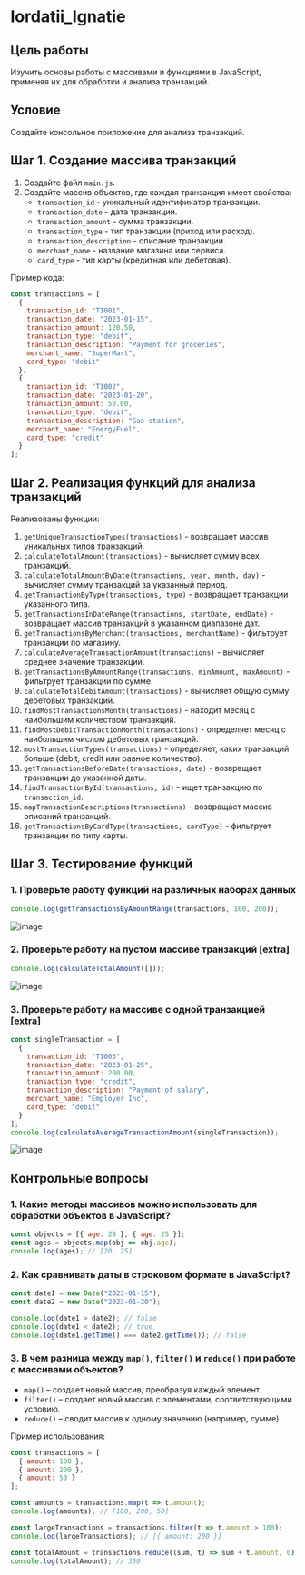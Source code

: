 # Iordatii_Ignatie

## Цель работы
Изучить основы работы с массивами и функциями в JavaScript, применяя их для обработки и анализа транзакций.

## Условие
Создайте консольное приложение для анализа транзакций.

## Шаг 1. Создание массива транзакций
1. Создайте файл `main.js`.
2. Создайте массив объектов, где каждая транзакция имеет свойства:
   - `transaction_id` - уникальный идентификатор транзакции.
   - `transaction_date` - дата транзакции.
   - `transaction_amount` - сумма транзакции.
   - `transaction_type` - тип транзакции (приход или расход).
   - `transaction_description` - описание транзакции.
   - `merchant_name` - название магазина или сервиса.
   - `card_type` - тип карты (кредитная или дебетовая).

Пример кода:
```js
const transactions = [
  {
    transaction_id: "T1001",
    transaction_date: "2023-01-15",
    transaction_amount: 120.50,
    transaction_type: "debit",
    transaction_description: "Payment for groceries",
    merchant_name: "SuperMart",
    card_type: "debit"
  },
  {
    transaction_id: "T1002",
    transaction_date: "2023-01-20",
    transaction_amount: 50.00,
    transaction_type: "debit",
    transaction_description: "Gas station",
    merchant_name: "EnergyFuel",
    card_type: "credit"
  }
];
```

## Шаг 2. Реализация функций для анализа транзакций
Реализованы функции:
1. `getUniqueTransactionTypes(transactions)` - возвращает массив уникальных типов транзакций.
2. `calculateTotalAmount(transactions)` - вычисляет сумму всех транзакций.
3. `calculateTotalAmountByDate(transactions, year, month, day)` - вычисляет сумму транзакций за указанный период.
4. `getTransactionByType(transactions, type)` - возвращает транзакции указанного типа.
5. `getTransactionsInDateRange(transactions, startDate, endDate)` - возвращает массив транзакций в указанном диапазоне дат.
6. `getTransactionsByMerchant(transactions, merchantName)` - фильтрует транзакции по магазину.
7. `calculateAverageTransactionAmount(transactions)` - вычисляет среднее значение транзакций.
8. `getTransactionsByAmountRange(transactions, minAmount, maxAmount)` - фильтрует транзакции по сумме.
9. `calculateTotalDebitAmount(transactions)` - вычисляет общую сумму дебетовых транзакций.
10. `findMostTransactionsMonth(transactions)` - находит месяц с наибольшим количеством транзакций.
11. `findMostDebitTransactionMonth(transactions)` - определяет месяц с наибольшим числом дебетовых транзакций.
12. `mostTransactionTypes(transactions)` - определяет, каких транзакций больше (debit, credit или равное количество).
13. `getTransactionsBeforeDate(transactions, date)` - возвращает транзакции до указанной даты.
14. `findTransactionById(transactions, id)` - ищет транзакцию по `transaction_id`.
15. `mapTransactionDescriptions(transactions)` - возвращает массив описаний транзакций.
16. `getTransactionsByCardType(transactions, cardType)` - фильтрует транзакции по типу карты.

## Шаг 3. Тестирование функций
### 1. Проверьте работу функций на различных наборах данных
```js
console.log(getTransactionsByAmountRange(transactions, 100, 200));
```
![image](https://github.com/user-attachments/assets/36588f07-2637-40ca-addc-7ae02319201a)


### 2. Проверьте работу на пустом массиве транзакций [extra]
```js
console.log(calculateTotalAmount([]));
```
![image](https://github.com/user-attachments/assets/14106ee7-c16b-40c3-aae7-547f1bf15dc5)


### 3. Проверьте работу на массиве с одной транзакцией [extra]
```js
const singleTransaction = [
  {
    transaction_id: "T1003",
    transaction_date: "2023-01-25",
    transaction_amount: 200.00,
    transaction_type: "credit",
    transaction_description: "Payment of salary",
    merchant_name: "Employer Inc",
    card_type: "debit"
  }
];
console.log(calculateAverageTransactionAmount(singleTransaction));
```
![image](https://github.com/user-attachments/assets/f7a58fa4-366b-4aa0-9695-238418531aaa)



## Контрольные вопросы
### 1. Какие методы массивов можно использовать для обработки объектов в JavaScript?
```js
const objects = [{ age: 20 }, { age: 25 }];
const ages = objects.map(obj => obj.age);
console.log(ages); // [20, 25]
```

### 2. Как сравнивать даты в строковом формате в JavaScript?
```js
const date1 = new Date("2023-01-15");
const date2 = new Date("2023-01-20");

console.log(date1 > date2); // false
console.log(date1 < date2); // true
console.log(date1.getTime() === date2.getTime()); // false
```

### 3. В чем разница между `map()`, `filter()` и `reduce()` при работе с массивами объектов?
- `map()` – создает новый массив, преобразуя каждый элемент.
- `filter()` – создает новый массив с элементами, соответствующими условию.
- `reduce()` – сводит массив к одному значению (например, сумме).

Пример использования:
```js
const transactions = [
  { amount: 100 },
  { amount: 200 },
  { amount: 50 }
];

const amounts = transactions.map(t => t.amount);
console.log(amounts); // [100, 200, 50]

const largeTransactions = transactions.filter(t => t.amount > 100);
console.log(largeTransactions); // [{ amount: 200 }]

const totalAmount = transactions.reduce((sum, t) => sum + t.amount, 0);
console.log(totalAmount); // 350
```



